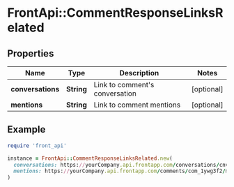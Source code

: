 # FrontApi::CommentResponseLinksRelated

## Properties

| Name | Type | Description | Notes |
| ---- | ---- | ----------- | ----- |
| **conversations** | **String** | Link to comment&#39;s conversation | [optional] |
| **mentions** | **String** | Link to comment mentions | [optional] |

## Example

```ruby
require 'front_api'

instance = FrontApi::CommentResponseLinksRelated.new(
  conversations: https://yourCompany.api.frontapp.com/conversations/cnv_y4xb93i,
  mentions: https://yourCompany.api.frontapp.com/comments/com_1ywg3f2/mentions
)
```

